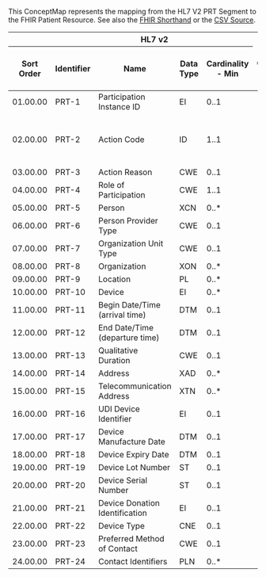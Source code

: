 
This ConceptMap represents the mapping from the HL7 V2 PRT Segment to the FHIR Patient Resource. See also the <a href='https://github.com/HL7/v2-to-fhir/blob/master/tank/Segment PRT[GeneralPractitioner[PractitionerRole] to Patient.fsh'>FHIR Shorthand</a> or the <a href='https://github.com/HL7/v2-to-fhir/blob/master/mappings/segments/HL7 Segment - FHIR R4_ PRT[Patient-GeneralPractitioner[PractitionerRole]] - Sheet1.csv'>CSV Source</a>.
<table class='grid'><thead>
<tr><th colspan='6'>HL7 v2</th><th colspan='3'>Condition (IF True, args)</th><th colspan='7'>HL7 FHIR</th><th rowspan='2'>Comments</th></tr>
<tr><th title='Rows are listed in sequence of how they appear in the v2 standard. The first column, Sort Order, provides a sort order that can re-create the original v2 standard sequence in case one opts to re-sort/filter the rows.'>Sort Order</th><th title='Contains the formal Segment Name and Field Sequence according to the base standard using &quot;-&quot; as the delimiter.'>Identifier</th><th title='The formal name of the field in the most current published version.'>Name</th><th title='The data type of the field in the most current published version if not deprecated, otherwise the data type at the time it was deprecated and removed.'>Data Type</th><th title='The V2 min cardinality expressed numerically.'>Cardinality - Min</th><td style='border-right: 2px' title='The V2 max cardinality expressed numerically.'>Cardinality - Max</td><th title='Condition in an easy to read syntax (Computable ANTLR)'>Computable ANTLR</th><th title='Condition in FHIRPath Notation'>Computable FHIRPath</th><td style='border-right: 2px' title='Condition expressed in narrative form'>Narrative</td><th title='An existing FHIR attribute in the target FHIR version.'>FHIR Attribute</th><th title='A proposed extension. It will be expressed with #ext-...# around the proposed name. '>Extension</th><th title='The FHIR attribute&apos;s data type in the target FHIR version.'>Data Type</th><th title='The FHIR min cardinality expressed numerically.'>Cardinality - Min</th><td style='border-right: 2px' title='The FHIR max cardinality expressed numerically.'>Cardinality - Max</td><th title='The URL to the Data Type Map that is to be used for the attribute in this segment.'>Data Type Mapping</th><th title='The fixed or computed value to assign'>Assignment</th><th title='The URL to the Vocabulary Map that is to be used for the coded element for this attribute.'>Vocabulary Mapping<br/>(IS, ID, CE, CEN, CWE)</th></tr></thead>
<tbody>
<tr><td>01.00.00</td><td>PRT-1</td><td>Participation Instance ID</td><td>EI</td><td>0..1</td><td style='border-right: 2px'></td><td></td><td></td><td style='border-right: 2px'></td><td></td><td></td><td></td><td></td><td></td><td></td><td></td><td></td><td></td></tr>
<tr><td>02.00.00</td><td>PRT-2</td><td>Action Code</td><td>ID</td><td>1..1</td><td style='border-right: 2px'></td><td></td><td>if mapped to a restful service to progress the message.</td><td style='border-right: 2px'>Operation</td><td></td><td></td><td></td><td></td><td>Operation</td><td></td><td></td><td></td><td></td></tr>
<tr><td>03.00.00</td><td>PRT-3</td><td>Action Reason</td><td>CWE</td><td>0..1</td><td style='border-right: 2px'></td><td></td><td></td><td style='border-right: 2px'></td><td></td><td></td><td></td><td></td><td></td><td></td><td></td><td></td><td></td></tr>
<tr><td>04.00.00</td><td>PRT-4</td><td>Role of Participation</td><td>CWE</td><td>1..1</td><td style='border-right: 2px'></td><td></td><td></td><td style='border-right: 2px'>generalPractioner[PractitionerRole.code]</td><td></td><td>CodeableConcept</td><td></td><td>CWE[CodeableConcept]</td><td>Participation</td><td></td><td></td><td></td><td></td></tr>
<tr><td>05.00.00</td><td>PRT-5</td><td>Person</td><td>XCN</td><td>0..*</td><td style='border-right: 2px'></td><td></td><td></td><td style='border-right: 2px'>generalPractitioner[PractitionerRole]</td><td></td><td>DomainResource</td><td></td><td>XCN[PractitionerRole]</td><td></td><td></td><td></td><td></td><td></td></tr>
<tr><td>06.00.00</td><td>PRT-6</td><td>Person Provider Type</td><td>CWE</td><td>0..1</td><td style='border-right: 2px'></td><td></td><td></td><td style='border-right: 2px'></td><td></td><td></td><td></td><td></td><td></td><td></td><td></td><td></td><td></td></tr>
<tr><td>07.00.00</td><td>PRT-7</td><td>Organization Unit Type</td><td>CWE</td><td>0..1</td><td style='border-right: 2px'></td><td></td><td></td><td style='border-right: 2px'></td><td></td><td></td><td></td><td></td><td></td><td></td><td></td><td></td><td></td></tr>
<tr><td>08.00.00</td><td>PRT-8</td><td>Organization</td><td>XON</td><td>0..*</td><td style='border-right: 2px'></td><td></td><td></td><td style='border-right: 2px'>generalPractitioner[PractitionerRole.organization[Organization]]</td><td></td><td>Reference(Organization)</td><td><a href='https://hl7.org/fhir/R4/Patient.Patient-definitions.html#Patient.0..1'>Patient.0..1</a></td><td>XON[Organization]</td><td></td><td></td><td></td><td></td><td></td></tr>
<tr><td>09.00.00</td><td>PRT-9</td><td>Location</td><td>PL</td><td>0..*</td><td style='border-right: 2px'></td><td></td><td></td><td style='border-right: 2px'>generalPractitioner[PractitionerRole.location[Location]]</td><td></td><td>Reference(Location)</td><td><a href='https://hl7.org/fhir/R4/Patient.Patient-definitions.html#Patient.0..1'>Patient.0..1</a></td><td>PL[Location]</td><td></td><td></td><td></td><td></td><td></td></tr>
<tr><td>10.00.00</td><td>PRT-10</td><td>Device</td><td>EI</td><td>0..*</td><td style='border-right: 2px'></td><td></td><td></td><td style='border-right: 2px'></td><td></td><td></td><td></td><td></td><td></td><td></td><td></td><td></td><td></td></tr>
<tr><td>11.00.00</td><td>PRT-11</td><td>Begin Date/Time (arrival time)</td><td>DTM</td><td>0..1</td><td style='border-right: 2px'></td><td></td><td></td><td style='border-right: 2px'>generalPractioner[PractitionerRole.period.start]</td><td></td><td>dateTime</td><td></td><td></td><td></td><td></td><td></td><td></td><td></td></tr>
<tr><td>12.00.00</td><td>PRT-12</td><td>End Date/Time (departure time)</td><td>DTM</td><td>0..1</td><td style='border-right: 2px'></td><td></td><td></td><td style='border-right: 2px'>generalPractioner[PractitionerRole.period.end]</td><td></td><td>dateTime</td><td></td><td></td><td></td><td></td><td></td><td></td><td></td></tr>
<tr><td>13.00.00</td><td>PRT-13</td><td>Qualitative Duration</td><td>CWE</td><td>0..1</td><td style='border-right: 2px'></td><td></td><td></td><td style='border-right: 2px'></td><td></td><td></td><td></td><td></td><td></td><td></td><td></td><td></td><td></td></tr>
<tr><td>14.00.00</td><td>PRT-14</td><td>Address</td><td>XAD</td><td>0..*</td><td style='border-right: 2px'></td><td></td><td></td><td style='border-right: 2px'>generalPractioner[PractitionerRole.Practitioner[Practitioner.address]]</td><td></td><td>Address</td><td><a href='https://hl7.org/fhir/R4/Patient.Patient-definitions.html#Patient.0..*'>Patient.0..*</a></td><td>XAD[Address]</td><td></td><td></td><td></td><td></td><td></td></tr>
<tr><td>15.00.00</td><td>PRT-15</td><td>Telecommunication Address</td><td>XTN</td><td>0..*</td><td style='border-right: 2px'></td><td></td><td></td><td style='border-right: 2px'>generalPractioner[PractitionerRole.telecom]</td><td></td><td>ContactPoint</td><td><a href='https://hl7.org/fhir/R4/Patient.Patient-definitions.html#Patient.0..*'>Patient.0..*</a></td><td>XTN[ContactPoint]</td><td></td><td></td><td></td><td></td><td></td></tr>
<tr><td>16.00.00</td><td>PRT-16</td><td>UDI Device Identifier</td><td>EI</td><td>0..1</td><td style='border-right: 2px'></td><td></td><td></td><td style='border-right: 2px'></td><td></td><td></td><td></td><td></td><td></td><td></td><td></td><td></td><td></td></tr>
<tr><td>17.00.00</td><td>PRT-17</td><td>Device Manufacture Date</td><td>DTM</td><td>0..1</td><td style='border-right: 2px'></td><td></td><td></td><td style='border-right: 2px'></td><td></td><td></td><td></td><td></td><td></td><td></td><td></td><td></td><td></td></tr>
<tr><td>18.00.00</td><td>PRT-18</td><td>Device Expiry Date</td><td>DTM</td><td>0..1</td><td style='border-right: 2px'></td><td></td><td></td><td style='border-right: 2px'></td><td></td><td></td><td></td><td></td><td></td><td></td><td></td><td></td><td></td></tr>
<tr><td>19.00.00</td><td>PRT-19</td><td>Device Lot Number</td><td>ST</td><td>0..1</td><td style='border-right: 2px'></td><td></td><td></td><td style='border-right: 2px'></td><td></td><td></td><td></td><td></td><td></td><td></td><td></td><td></td><td></td></tr>
<tr><td>20.00.00</td><td>PRT-20</td><td>Device Serial Number</td><td>ST</td><td>0..1</td><td style='border-right: 2px'></td><td></td><td></td><td style='border-right: 2px'></td><td></td><td></td><td></td><td></td><td></td><td></td><td></td><td></td><td></td></tr>
<tr><td>21.00.00</td><td>PRT-21</td><td>Device Donation Identification</td><td>EI</td><td>0..1</td><td style='border-right: 2px'></td><td></td><td></td><td style='border-right: 2px'></td><td></td><td></td><td></td><td></td><td></td><td></td><td></td><td></td><td></td></tr>
<tr><td>22.00.00</td><td>PRT-22</td><td>Device Type</td><td>CNE</td><td>0..1</td><td style='border-right: 2px'></td><td></td><td></td><td style='border-right: 2px'></td><td></td><td></td><td></td><td></td><td></td><td></td><td></td><td></td><td></td></tr>
<tr><td>23.00.00</td><td>PRT-23</td><td>Preferred Method of Contact</td><td>CWE</td><td>0..1</td><td style='border-right: 2px'></td><td></td><td></td><td style='border-right: 2px'>generalPractitioner[PractitionerRole.extension??-preferredMethodOfContact]</td><td></td><td>CodeableConcept</td><td><a href='https://hl7.org/fhir/R4/Patient.Patient-definitions.html#Patient.0..1'>Patient.0..1</a></td><td>CWE[CodeableConcept]</td><td>PreferredMethodOfContact</td><td></td><td></td><td></td><td></td></tr>
<tr><td>24.00.00</td><td>PRT-24</td><td>Contact Identifiers</td><td>PLN</td><td>0..*</td><td style='border-right: 2px'></td><td></td><td></td><td style='border-right: 2px'>generalPractitioner[PractitionerRole.identifier[2]]</td><td></td><td>identifier</td><td><a href='https://hl7.org/fhir/R4/Patient.Patient-definitions.html#Patient.0..*'>Patient.0..*</a></td><td>PLN[Identifier]</td><td></td><td></td><td></td><td></td><td></td></tr>
</tbody>
</table>
